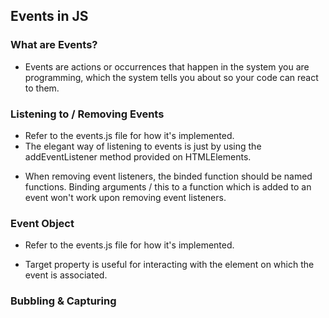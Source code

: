 ## Events in JS

### What are Events?

- Events are actions or occurrences that happen in the system you are programming, which the system tells you about so your code can react to them.

### Listening to / Removing Events

- Refer to the events.js file for how it's implemented.
- The elegant way of listening to events is just by using the addEventListener method provided on HTMLElements.

* When removing event listeners, the binded function should be named functions. Binding arguments / this to a function which is added to an event won't work upon removing event listeners.

### Event Object

- Refer to the events.js file for how it's implemented.
* Target property is useful for interacting with the element on which the event is associated.

### Bubbling & Capturing
